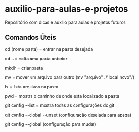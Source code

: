 # auxilio-para-aulas-e-projetos
Repositório com dicas e auxilio para aulas e projetos futuros

## Comandos  Úteis
cd (nome pasta) = entrar na pasta desejada

cd .. = volta uma pasta anterior

mkdir = criar pasta

mv = mover um arquivo para outro (mv "arquivo" ./"local novo"/)

ls = lista arquivos na pasta

pwd = mostra o caminho de onde esta localizado a pasta

git config --list = mostra todas as configurações do git

git config --global --unset (configuração desejada para apaga)

git config --global (configuração para mudar)
